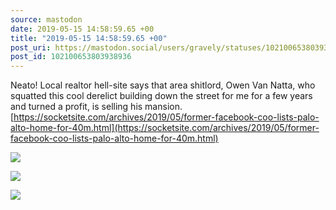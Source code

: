 ```yaml
---
source: mastodon
date: 2019-05-15 14:58:59.65 +00
title: "2019-05-15 14:58:59.65 +00"
post_uri: https://mastodon.social/users/gravely/statuses/102100653803938936
post_id: 102100653803938936
---
```

Neato! Local realtor hell-site says that area shitlord, Owen Van Natta, who squatted this cool derelict building down the street for me for a few years and turned a profit, is selling his mansion. [https://socketsite.com/archives/2019/05/former-facebook-coo-lists-palo-alto-home-for-40m.html](https://socketsite.com/archives/2019/05/former-facebook-coo-lists-palo-alto-home-for-40m.html)


![](/images/14625503.jpg)

![](/images/14625504.jpg)

![](/images/14625506.jpg)

